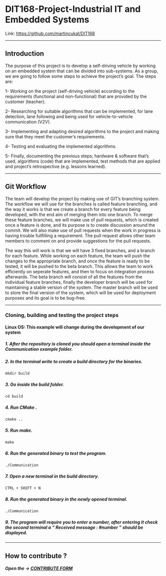 # DIT168-Project-Industrial IT and Embedded Systems 
Link: https://github.com/martincukal/DIT168

*****************************************************************************************************

## Introduction

The purpose of this project is to develop a self-driving vehicle by working on an embedded system that can be divided into sub-systems. 
As a group, we are going to follow some steps to achieve the project’s goal. The steps are:

1- Working on the project (self-driving vehicle) according to the requirements (functional and non-functional) that are provided by the customer (teacher). 

2- Researching for suitable algorithms that can be implemented, for lane detection, lane following and being used for vehicle-to-vehicle communication (V2V).

3- Implementing and adapting desired algorithms to the project and making sure that they meet the customer’s requirements.
 
4- Testing and evaluating the implemented algorithms.

5- Finally, documenting the previous steps; hardware & software that’s used, algorithms (code) that are implemented, test methods that are applied and project’s retrospective (e.g. lessons learned).

*****************************************************************************************************

## Git Workflow

The team will develop the project by making use of GIT’s branching system. The workflow we will use for the branches is called feature branching, and the way it works is that we create a branch for every feature being developed, with the end aim of merging them into one branch. To merge these feature branches, we will make use of pull requests, which is created once a feature is done, and its purpose is to create discussion around the commit. We will also make use of pull requests when the work in progress is having trouble fullfilling a requirement. The pull request allows other team members to comment on and provide suggestions for the pull requests.

The way this will work is that we will have 3 fixed branches, and a branch for each feature. While working on each feature, the team will push the changes to the appropriate branch, and once the feature is ready to be tested, it will be pushed to the beta branch. This allows the team to work efficiently on seperate features, and then to focus on integration process afterwards. The beta branch will consist of all the features from the individual feature branches, finally the developer branch will be used for maintaining a stable version of the system. The master branch will be used to store the final version of the system, which will be used for deployment purposes and its goal is to be bug-free.

****************************************************************************************************

### Cloning, building and testing the project steps

#### Linux OS: This example will change during the development of our system

##### 1. After the repository is cloned you should open a terminal inside the Communication example folder.

##### 2. In the terminal write  to create a build directory for the binaries.
` mkdir build `

##### 3. Go inside the build folder.
`cd build `

##### 4. Run CMake .
` cmake .. `

##### 5. Run make.
` make `

##### 6. Run the generated binary to test the program.
` ./Communication `

##### 7. Open a new terminal in the build directory.
` CTRL + SHIFT + N `

##### 8. Run the generated binary in the newly opened terminal.
` ./Communication `

##### 9. The program will require you to enter a number, after entering it check the second terminal a “ Received message : #number ” should be displayed.

****************************************************************************************************

## How to contribute ?

##### Open the -> [CONTRIBUTE FORM](https://github.com/martincukal/DIT168/blob/master/CONTRIBUTING.md)

